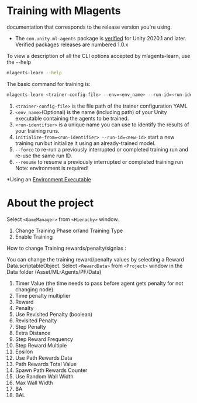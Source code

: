 # Training with Mlagents
  
  documentation that corresponds to the release version you're using.
- The `com.unity.ml-agents` package is [verified](https://docs.unity3d.com/2020.1/Documentation/Manual/pack-safe.html)
  for Unity 2020.1 and later. Verified packages releases are numbered 1.0.x

To view a description of all the CLI options accepted by mlagents-learn, use the --help
```sh
mlagents-learn --help
```
The basic command for training is:
```sh
mlagents-learn <trainer-config-file> --env=<env_name> --run-id=<run-identifier>
```
1. ``<trainer-config-file>`` is the file path of the trainer configuration YAML
2. ``<env_name>``(Optional) is the name (including path) of your Unity executable containing the agents to be trained.
3. ``<run-identifier>`` is a unique name you can use to identify the results of your training runs.
4. ``initialize-from=<run-identifier> --run-id=<new-id>`` start a new training run but initialize it using an already-trained model.
5. ``--force`` to re-run a previously interrupted or completed training run and re-use the same run ID.
6. ``--resume`` to resume a previously interrupted or completed training run
Note: environment is required!

*Using an [Environment Executable](https://github.com/Unity-Technologies/ml-agents/blob/main/docs/Learning-Environment-Executable.md)


# About the project


Select ``<GameManager>`` from ``<Hierachy>`` window.
  1. Change Training Phase or/and Training Type
  2. Enable Training


How to change Training rewards/penalty/signlas :

You can change the training reward/penalty values by selecting a Reward Data.scriptableObject.
Select ``<RewardData>`` from ``<Project>`` window in the Data folder (Asset/ML-Agents/PF/Data)
  1. Timer Value (the time needs to pass before agent gets penalty for not changing node)
  2. Time penalty multiplier
  3. Reward
  4. Penalty
  5. Use Revisited Penalty (boolean)
  6. Revisited Penalty
  7. Step Penalty
  8. Extra Distance
  9. Step Reward Frequency
  10. Step Reward Multiple
  11. Epsilon
  12. Use Path Rewards Data
  13. Path Rewards Total Value
  14. Spawn Path Rewards Counter
  15. Use Random Wall Width
  16. Max Wall Width
  17. BA
  18. BAL
